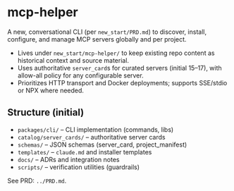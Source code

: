 # mcp-helper

A new, conversational CLI (per `new_start/PRD.md`) to discover, install, configure, and manage MCP servers globally and per project.

- Lives under `new_start/mcp-helper/` to keep existing repo content as historical context and source material.
- Uses authoritative `server_card`s for curated servers (initial 15–17), with allow-all policy for any configurable server.
- Prioritizes HTTP transport and Docker deployments; supports SSE/stdio or NPX where needed.

## Structure (initial)

- `packages/cli/` – CLI implementation (commands, libs)
- `catalog/server_cards/` – authoritative server cards
- `schemas/` – JSON schemas (server_card, project_manifest)
- `templates/` – `claude.md` and installer templates
- `docs/` – ADRs and integration notes
- `scripts/` – verification utilities (guardrails)

See PRD: `../PRD.md`.
